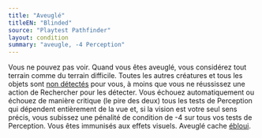 ```yaml
---
title: "Aveuglé"
titleEN: "Blinded"
source: "Playtest Pathfinder"
layout: condition
summary: "aveugle, -4 Perception"
---
```


Vous ne pouvez pas voir. Quand vous êtes aveuglé, vous considérez tout terrain comme du terrain difficile. Toutes les autres créatures et tous les objets sont [non détectés](non-détecté.html) pour vous, à moins que vous ne réussissez une action de Rechercher pour les détecter. Vous échouez automatiquement ou échouez de manière critique (le pire des deux) tous les tests de Perception qui dépendent entièrement de la vue et, si la vision est votre seul sens précis, vous subissez une pénalité de condition de -4 sur tous vos tests de Perception. Vous êtes immunisés aux effets visuels. Aveuglé cache [ébloui](ébloui.html).